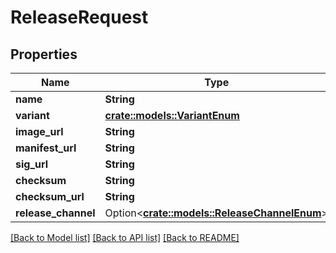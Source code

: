 # ReleaseRequest

## Properties

Name | Type | Description | Notes
------------ | ------------- | ------------- | -------------
**name** | **String** |  | 
**variant** | [**crate::models::VariantEnum**](VariantEnum.md) |  | 
**image_url** | **String** |  | 
**manifest_url** | **String** |  | 
**sig_url** | **String** |  | 
**checksum** | **String** |  | 
**checksum_url** | **String** |  | 
**release_channel** | Option<[**crate::models::ReleaseChannelEnum**](ReleaseChannelEnum.md)> |  | [optional]

[[Back to Model list]](../README.md#documentation-for-models) [[Back to API list]](../README.md#documentation-for-api-endpoints) [[Back to README]](../README.md)


